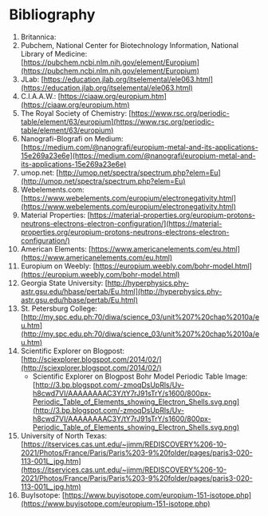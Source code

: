 # Bibliography
1. Britannica: 
2. Pubchem, National Center for Biotechnology Information, National Library of Medicine: [https://pubchem.ncbi.nlm.nih.gov/element/Europium](https://pubchem.ncbi.nlm.nih.gov/element/Europium)
3. JLab: [https://education.jlab.org/itselemental/ele063.html](https://education.jlab.org/itselemental/ele063.html)
4. C.I.A.A.W.: [https://ciaaw.org/europium.htm](https://ciaaw.org/europium.htm)
5. The Royal Society of Chemistry: [https://www.rsc.org/periodic-table/element/63/europium](https://www.rsc.org/periodic-table/element/63/europium)
6. Nanografi-Blografi on Medium: [https://medium.com/@nanografi/europium-metal-and-its-applications-15e269a23e6e](https://medium.com/@nanografi/europium-metal-and-its-applications-15e269a23e6e)
7. umop.net: [http://umop.net/spectra/spectrum.php?elem=Eu](http://umop.net/spectra/spectrum.php?elem=Eu)
8. Webelements.com: [https://www.webelements.com/europium/electronegativity.html](https://www.webelements.com/europium/electronegativity.html)
9. Material Properties: [https://material-properties.org/europium-protons-neutrons-electrons-electron-configuration/](https://material-properties.org/europium-protons-neutrons-electrons-electron-configuration/)
10. American Elements: [https://www.americanelements.com/eu.html](https://www.americanelements.com/eu.html)
11. Europium on Weebly: [https://europium.weebly.com/bohr-model.html](https://europium.weebly.com/bohr-model.html)
12. Georgia State University: [http://hyperphysics.phy-astr.gsu.edu/hbase/pertab/Eu.html](http://hyperphysics.phy-astr.gsu.edu/hbase/pertab/Eu.html)
13. St. Petersburg College: [http://my.spc.edu.ph:70/diwa/science_03/unit%207%20chap%2010a/eu.htm](http://my.spc.edu.ph:70/diwa/science_03/unit%207%20chap%2010a/eu.htm)
14. Scientific Explorer on Blogpost: [http://sciexplorer.blogspot.com/2014/02/](http://sciexplorer.blogspot.com/2014/02/)
      * Scientific Explorer on Blogpost Bohr Model Periodic Table Image: [http://3.bp.blogspot.com/-zmoqDsUpRls/Uv-h8cwd7VI/AAAAAAAAC3Y/tY7rJ91sTrY/s1600/800px-Periodic_Table_of_Elements_showing_Electron_Shells.svg.png](http://3.bp.blogspot.com/-zmoqDsUpRls/Uv-h8cwd7VI/AAAAAAAAC3Y/tY7rJ91sTrY/s1600/800px-Periodic_Table_of_Elements_showing_Electron_Shells.svg.png)
16. University of North Texas: [https://itservices.cas.unt.edu/~jimm/REDISCOVERY%206-10-2021/Photos/France/Paris/Paris%203-9%20folder/pages/paris3-020-113-001L_jpg.htm](https://itservices.cas.unt.edu/~jimm/REDISCOVERY%206-10-2021/Photos/France/Paris/Paris%203-9%20folder/pages/paris3-020-113-001L_jpg.htm)
17. BuyIsotope: [https://www.buyisotope.com/europium-151-isotope.php](https://www.buyisotope.com/europium-151-isotope.php)
